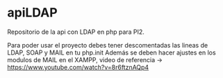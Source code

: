 # apiLDAP
Repositorio de la api con LDAP en php para PI2.

Para poder usar el proyecto debes tener descomentadas las lineas de LDAP, SOAP y MAIL en tu php.init
Además se deben hacer ajustes en los modulos de MAIL en el XAMPP, video de referencia -> https://www.youtube.com/watch?v=8r6ftznAQp4
